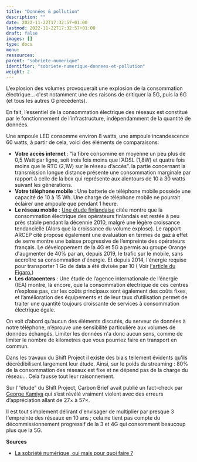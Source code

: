 ```yaml
---
title: "Données & pollution"
description: ""
date: 2022-11-22T17:32:57+01:00
lastmod: 2022-11-22T17:32:57+01:00
draft: false
images: []
type: docs
menu:
ressources:
parent: "sobriete-numerique"
identifier: "sobriete-numerique-donnees-et-pollution"
weight: 2
---
```


L’explosion des volumes provoquerait une explosion de la consommation électrique... c'est notamment une des raisons de
critiquer la 5G, puis la 6G (et tous les autres G précédents).

En fait, l’essentiel de la consommation électrique des réseaux est constitué par le fonctionnement de l’infrastructure,
indépendamment de la quantité de données.

Une ampoule LED consomme environ 8 watts, une ampoule incandescence 60 watts, à partir de cela, voici des éléments de
comparaisons:

- **Votre accès internet** : “la fibre consomme en moyenne un peu plus de 0,5 Watt par ligne, soit trois fois moins
  que l’ADSL (1,8W) et quatre fois moins que le RTC (2,1W) sur le réseau d’accès”. la partie concernant la transmission
  longue distance présente une consommation marginale par rapport à celle de la box qui représente aux alentours de 10 à
  30 watts suivant les générations.
- **Votre téléphone mobile** : Une batterie de téléphone mobile possède une capacité de 10 à 15 Wh. Une charge de
  téléphone
  mobile ne pourrait éclairer une ampoule que pendant 1 heure.
- **Le réseau
  mobile** : [Une étude finlandaise](https://www.researchgate.net/publication/326470455_Evaluating_the_Energy_Consumption_of_Mobile_Data_Transfer-From_Technology_Development_to_Consumer_Behaviour_and_Life_Cycle_Thinking)
  citée montre que la consommation électrique des opérateurs finlandais est restée à peu près stable pendant la décennie
  2010, malgré une légère croissance tendancielle (Alors que la croissance du volume explose). Le rapport ARCEP cité
  propose également une évaluation en termes de gaz à effet de serre montre une baisse progressive de l’empreinte des
  opérateurs français. Le développement de la 4G et 5G a permis au groupe Orange d'augmenter de 40% par an, depuis 2019,
  le trafic sur le mobile, sans accroître sa consommation d'énergie. Et depuis 2014, l'énergie requise pour transporter
  1 Go de data a été divisée par 10 (
  Voir [l'article du Figaro.](https://www.lefigaro.fr/secteur/high-tech/orange-s-organise-pour-faire-face-aux-coupures-d-electricite-20221109))
- **Les datacenters** : Une étude de l’agence internationale de l’énergie (IEA) montre, là encore, que la consommation
  électrique de ces centres n’explose pas, car les coûts principaux sont également des coûts fixes, et l’amélioration
  des équipements et de leur taux d’utilisation permet de traiter une quantité toujours croissante de services à
  consommation électrique égale.

On voit d’abord qu’aucun des éléments discutés, du serveur de données à notre téléphone, n’éprouve une sensibilité
particulière aux volumes de données échangés. Limiter les données n'a donc aucun sens, comme de limiter le nombre de
kilometres que vous pourriez faire en transport en commun.

Dans les travaux du Shift Project il existe des biais tellement évidents qu'ils décrédibilisent largement leur étude.
Ainsi, sur le poids du streaming : 80% de la consommation des réseaux est fixe et ne dépend pas de la charge du
réseau... Cela fausse tout leur raisonnement.

Sur l’“étude” du Shift Project, Carbon Brief avait publié un fact-check
par [George Kamiya](https://www.carbonbrief.org/factcheck-what-is-the-carbon-footprint-of-streaming-video-on-netflix)
qui s’est révélé vraiment violent avec des erreurs d’appréciation allant de 27× à 57×.

Il est tout simplement délirant d'envisager de multiplier par presque 3 l'empreinte des réseaux en 10 ans ; cela ne
tient pas compte du décommissionnement progressif de la 3 et 4G qui consomment beaucoup plus que la 5G.

**Sources**

- [La sobriété numérique, oui mais pour quoi faire ?](https://signal.eu.org/blog/2020/07/15/la-sobriete-numerique-oui-mais-pour-quoi-faire/)
